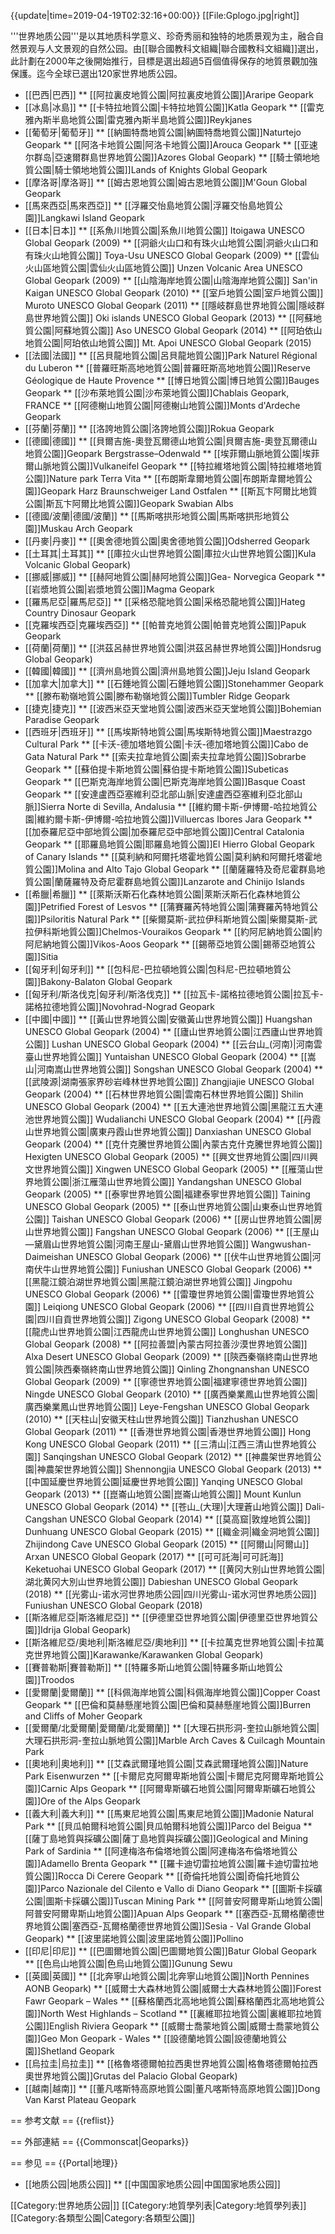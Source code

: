 {{update|time=2019-04-19T02:32:16+00:00}}
[[File:Gplogo.jpg|right]]

'''世界地质公园'''是以其地质科学意义、珍奇秀丽和独特的地质景观为主，融合自然景观与人文景观的自然公园。由[[聯合國教科文組織|聯合國教科文組織]]選出，此計劃在2000年之後開始推行，目標是選出超過5百個值得保存的地質景觀加強保護。迄今全球已選出120家世界地质公园。

* [[巴西|巴西]]
** [[阿拉裏皮地質公園|阿拉裏皮地質公園]]Araripe Geopark
* [[冰島|冰島]]
** [[卡特拉地質公園|卡特拉地質公園]]Katla Geopark
** [[雷克雅內斯半島地質公園|雷克雅內斯半島地質公園]]Reykjanes
* [[葡萄牙|葡萄牙]]
** [[納圖特喬地質公園|納圖特喬地質公園]]Naturtejo Geopark
** [[阿洛卡地質公園|阿洛卡地質公園]]Arouca Geopark
** [[亚速尔群岛|亞速爾群島世界地質公園]]Azores Global Geopark)
** [[騎士領地地質公園|騎士領地地質公園]]Lands of Knights Global Geopark
* [[摩洛哥|摩洛哥]]
** [[姆古恩地質公園|姆古恩地質公園]]M'Goun Global Geopark
* [[馬來西亞|馬來西亞]]
** [[浮羅交怡島地質公園|浮羅交怡島地質公園]]Langkawi Island Geopark
* [[日本|日本]]
** [[系魚川地質公園|系魚川地質公園]] Itoigawa UNESCO Global Geopark (2009)
** [[洞爺火山口和有珠火山地質公園|洞爺火山口和有珠火山地質公園]] Toya-Usu UNESCO Global Geopark (2009)
** [[雲仙火山區地質公園|雲仙火山區地質公園]] Unzen Volcanic Area UNESCO Global Geopark (2009)
** [[山陰海岸地質公園|山陰海岸地質公園]] San'in Kaigan UNESCO Global Geopark (2010)
** [[室戶地質公園|室戶地質公園]] Muroto UNESCO Global Geopark (2011)
** [[隱岐群島世界地質公園|隱岐群島世界地質公園]] Oki islands UNESCO Global Geopark (2013)
** [[阿蘇地質公園|阿蘇地質公園]] Aso UNESCO Global Geopark (2014)
** [[阿珀依山地質公園|阿珀依山地質公園]] Mt. Apoi UNESCO Global Geopark (2015)
* [[法國|法國]]
** [[呂貝龍地質公園|呂貝龍地質公園]]Park Naturel Régional du Luberon
** [[普羅旺斯高地地質公園|普羅旺斯高地地質公園]]Reserve Géologique de Haute Provence
** [[博日地質公園|博日地質公園]]Bauges Geopark
** [[沙布萊地質公園|沙布萊地質公園]]Chablais Geopark, FRANCE
** [[阿德榭山地質公園|阿德榭山地質公園]]Monts d'Ardeche Geopark
* [[芬蘭|芬蘭]]
** [[洛誇地質公園|洛誇地質公園]]Rokua Geopark
* [[德國|德國]]
** [[貝爾吉施-奧登瓦爾德山地質公園|貝爾吉施-奧登瓦爾德山地質公園]]Geopark Bergstrasse–Odenwald
** [[埃菲爾山脈地質公園|埃菲爾山脈地質公園]]Vulkaneifel Geopark
** [[特拉維塔地質公園|特拉維塔地質公園]]Nature park Terra Vita
** [[布朗斯韋爾地質公園|布朗斯韋爾地質公園]]Geopark Harz Braunschweiger Land Ostfalen
** [[斯瓦卞阿爾比地質公園|斯瓦卞阿爾比地質公園]]Geopark Swabian Albs
* [[德國/波蘭|德國/波蘭]]
** [[馬斯喀拱形地質公園|馬斯喀拱形地質公園]]Muskau Arch Geopark
* [[丹麥|丹麥]]
** [[奧舍德地質公園|奧舍德地質公園]]Odsherred Geopark
* [[土耳其|土耳其]]
** [[庫拉火山世界地質公園|庫拉火山世界地質公園]]Kula Volcanic Global Geopark)
* [[挪威|挪威]]
** [[赫阿地質公園|赫阿地質公園]]Gea- Norvegica Geopark
** [[岩漿地質公園|岩漿地質公園]]Magma Geopark
* [[羅馬尼亞|羅馬尼亞]]
** [[采格恐龍地質公園|采格恐龍地質公園]]Hateg Country Dinosaur Geopark
* [[克羅埃西亞|克羅埃西亞]]
** [[帕普克地質公園|帕普克地質公園]]Papuk Geopark
* [[荷蘭|荷蘭]]
** [[洪茲呂赫世界地質公園|洪茲呂赫世界地質公園]]Hondsrug Global Geopark)
* [[韓國|韓國]]
** [[濟州島地質公園|濟州島地質公園]]Jeju Island Geopark
* [[加拿大|加拿大]]
** [[石錘地質公園|石錘地質公園]]Stonehammer Geopark
** [[滕布勒嶺地質公園|滕布勒嶺地質公園]]Tumbler Ridge Geopark
* [[捷克|捷克]]
** [[波西米亞天堂地質公園|波西米亞天堂地質公園]]Bohemian Paradise Geopark
* [[西班牙|西班牙]]
** [[馬埃斯特地質公園|馬埃斯特地質公園]]Maestrazgo Cultural Park
** [[卡沃-德加塔地質公園|卡沃-德加塔地質公園]]Cabo de Gata Natural Park
** [[索夫拉韋地質公園|索夫拉韋地質公園]]Sobrarbe Geopark
** [[蘇伯提卡斯地質公園|蘇伯提卡斯地質公園]]Subeticas Geopark
** [[巴斯克海岸地質公園|巴斯克海岸地質公園]]Basque Coast Geopark
** [[安達盧西亞塞維利亞北部山脈|安達盧西亞塞維利亞北部山脈]]Sierra Norte di Sevilla, Andalusia
** [[維約爾卡斯-伊博爾-哈拉地質公園|維約爾卡斯-伊博爾-哈拉地質公園]]Villuercas Ibores Jara Geopark
** [[加泰羅尼亞中部地質公園|加泰羅尼亞中部地質公園]]Central Catalonia Geopark
** [[耶羅島地質公園|耶羅島地質公園]]El Hierro Global Geopark of  Canary Islands
** [[莫利納和阿爾托塔霍地質公園|莫利納和阿爾托塔霍地質公園]]Molina and Alto Tajo Global Geopark
** [[蘭薩羅特及奇尼霍群島地質公園|蘭薩羅特及奇尼霍群島地質公園]]Lanzarote and Chinijo Islands
* [[希臘|希臘]]
** [[萊斯沃斯石化森林地質公園|萊斯沃斯石化森林地質公園]]Petrified Forest of Lesvos
** [[蒲賽羅芮特地質公園|蒲賽羅芮特地質公園]]Psiloritis Natural Park
** [[柴爾莫斯-武拉伊科斯地質公園|柴爾莫斯-武拉伊科斯地質公園]]Chelmos-Vouraikos Geopark
** [[約阿尼納地質公園|約阿尼納地質公園]]Vikos-Aoos Geopark
** [[錫蒂亞地質公園|錫蒂亞地質公園]]Sitia
* [[匈牙利|匈牙利]]
** [[包科尼-巴拉頓地質公園|包科尼-巴拉頓地質公園]]Bakony-Balaton Global Geopark
* [[匈牙利/斯洛伐克|匈牙利/斯洛伐克]]
** [[拉瓦卡-諾格拉德地質公園|拉瓦卡-諾格拉德地質公園]]Novohrad-Nograd Geopark
* [[中國|中國]]
** [[黃山世界地質公園|安徽黃山世界地質公園]] Huangshan UNESCO Global Geopark (2004)
** [[廬山世界地質公園|江西廬山世界地質公園]] Lushan UNESCO Global Geopark (2004)
** [[云台山_(河南)|河南雲臺山世界地質公園]] Yuntaishan UNESCO Global Geopark (2004)
** [[嵩山|河南嵩山世界地質公園]] Songshan UNESCO Global Geopark (2004)
** [[武陵源|湖南張家界砂岩峰林世界地質公園]] Zhangjiajie UNESCO Global Geopark (2004)
** [[石林世界地質公園|雲南石林世界地質公園]] Shilin UNESCO Global Geopark (2004)
** [[五大連池世界地質公園|黑龍江五大連池世界地質公園]] Wudalianchi UNESCO Global Geopark (2004)
** [[丹霞山世界地質公園|廣東丹霞山世界地質公園]] Danxiashan UNESCO Global Geopark (2004)
** [[克什克騰世界地質公園|內蒙古克什克騰世界地質公園]] Hexigten UNESCO Global Geopark (2005)
** [[興文世界地質公園|四川興文世界地質公園]] Xingwen UNESCO Global Geopark (2005)
** [[雁蕩山世界地質公園|浙江雁蕩山世界地質公園]] Yandangshan UNESCO Global Geopark (2005)
** [[泰寧世界地質公園|福建泰寧世界地質公園]] Taining UNESCO Global Geopark (2005)
** [[泰山世界地質公園|山東泰山世界地質公園]] Taishan UNESCO Global Geopark (2006)
** [[房山世界地質公園|房山世界地質公園]] Fangshan UNESCO Global Geopark (2006)
** [[王屋山—黛眉山世界地質公園|河南王屋山-黛眉山世界地質公園]] Wangwushan-Daimeishan UNESCO Global Geopark (2006)
** [[伏牛山世界地質公園|河南伏牛山世界地質公園]] Funiushan UNESCO Global Geopark (2006)
** [[黑龍江鏡泊湖世界地質公園|黑龍江鏡泊湖世界地質公園]] Jingpohu UNESCO Global Geopark (2006)
** [[雷瓊世界地質公園|雷瓊世界地質公園]] Leiqiong UNESCO Global Geopark (2006)
** [[四川自貢世界地質公園|四川自貢世界地質公園]] Zigong UNESCO Global Geopark (2008)
** [[龍虎山世界地質公園|江西龍虎山世界地質公園]] Longhushan UNESCO Global Geopark (2008)
** [[阿拉善盟|內蒙古阿拉善沙漠世界地質公園]] Alxa Desert UNESCO Global Geopark (2009)
** [[陝西秦嶺終南山世界地質公園|陝西秦嶺終南山世界地質公園]] Qinling Zhongnanshan UNESCO Global Geopark (2009)
** [[寧德世界地質公園|福建寧德世界地質公園]] Ningde UNESCO Global Geopark (2010)
** [[廣西樂業鳳山世界地質公園|廣西樂業鳳山世界地質公園]] Leye-Fengshan UNESCO Global Geopark (2010)
** [[天柱山|安徽天柱山世界地質公園]] Tianzhushan UNESCO Global Geopark (2011)
** [[香港世界地質公園|香港世界地質公園]] Hong Kong UNESCO Global Geopark (2011)
** [[三清山|江西三清山世界地質公園]] Sanqingshan UNESCO Global Geopark (2012)
** [[神農架世界地質公園|神農架世界地質公園]] Shennongjia UNESCO Global Geopark (2013)
** [[中国延慶世界地質公園|延慶世界地質公園]] Yanqing UNESCO Global Geopark (2013)
** [[崑崙山地質公園|崑崙山地質公園]] Mount Kunlun UNESCO Global Geopark (2014)
** [[苍山_(大理)|大理蒼山地質公園]] Dali-Cangshan UNESCO Global Geopark (2014)
** [[莫高窟|敦煌地質公園]] Dunhuang UNESCO Global Geopark (2015)
** [[織金洞|織金洞地質公園]] Zhijindong Cave UNESCO Global Geopark (2015)
** [[阿爾山|阿爾山]] Arxan UNESCO Global Geopark (2017)
** [[可可託海|可可託海]] Keketuohai UNESCO Global Geopark (2017)
** [[黄冈大别山世界地質公園|湖北黄冈大別山世界地質公園]] Dabieshan UNESCO Global Geopark (2018)
** [[光雾山-诺水河世界地质公园|四川光雾山-诺水河世界地质公园]] Funiushan UNESCO Global Geopark (2018)
* [[斯洛維尼亞|斯洛維尼亞]]
** [[伊德里亞世界地質公園|伊德里亞世界地質公園]]Idrija Global Geopark)
* [[斯洛維尼亞/奧地利|斯洛維尼亞/奧地利]]
** [[卡拉萬克世界地質公園|卡拉萬克世界地質公園]]Karawanke/Karawanken Global Geopark)
* [[賽普勒斯|賽普勒斯]]
** [[特羅多斯山地質公園|特羅多斯山地質公園]]Troodos
* [[愛爾蘭|愛爾蘭]]
** [[科佩海岸地質公園|科佩海岸地質公園]]Copper Coast Geopark
** [[巴倫和莫赫懸崖地質公園|巴倫和莫赫懸崖地質公園]]Burren and Cliffs of Moher Geopark
* [[愛爾蘭/北愛爾蘭|愛爾蘭/北愛爾蘭]]
** [[大理石拱形洞-奎拉山脈地質公園|大理石拱形洞-奎拉山脈地質公園]]Marble Arch Caves & Cuilcagh Mountain Park
* [[奧地利|奧地利]]
** [[艾森武爾瑾地質公園|艾森武爾瑾地質公園]]Nature Park Eisenwurzen
** [[卡爾尼克阿爾卑斯地質公園|卡爾尼克阿爾卑斯地質公園]]Carnic Alps Geopark
** [[阿爾卑斯礦石地質公園|阿爾卑斯礦石地質公園]]Ore of the Alps Geopark
* [[義大利|義大利]]
** [[馬東尼地質公園|馬東尼地質公園]]Madonie Natural Park
** [[貝瓜帕爾科地質公園|貝瓜帕爾科地質公園]]Parco del Beigua
** [[薩丁島地質與採礦公園|薩丁島地質與採礦公園]]Geological and Mining Park of Sardinia
** [[阿達梅洛布倫塔地質公園|阿達梅洛布倫塔地質公園]]Adamello Brenta Geopark
** [[羅卡迪切雷拉地質公園|羅卡迪切雷拉地質公園]]Rocca Di Cerere Geopark
** [[奇倫托地質公園|奇倫托地質公園]]Parco Nazionale del Cilento e Vallo di Diano Geopark
** [[圖斯卡採礦公園|圖斯卡採礦公園]]Tuscan Mining Park
** [[阿普安阿爾卑斯山地質公園|阿普安阿爾卑斯山地質公園]]Apuan Alps Geopark
** [[塞西亞-瓦爾格蘭德世界地質公園|塞西亞-瓦爾格蘭德世界地質公園]]Sesia - Val Grande Global Geopark)
** [[波里諾地質公園|波里諾地質公園]]Pollino
* [[印尼|印尼]]
** [[巴圖爾地質公園|巴圖爾地質公園]]Batur Global Geopark
** [[色烏山地質公園|色烏山地質公園]]Gunung Sewu
* [[英國|英國]]
** [[北奔寧山地質公園|北奔寧山地質公園]]North Pennines AONB Geopark)
** [[威爾士大森林地質公園|威爾士大森林地質公園]]Forest Fawr Geopark – Wales
** [[蘇格蘭西北高地地質公園|蘇格蘭西北高地地質公園]]North West Highlands – Scotland
** [[裏維耶拉地質公園|裏維耶拉地質公園]]English Riviera Geopark
** [[威爾士喬蒙地質公園|威爾士喬蒙地質公園]]Geo Mon Geopark - Wales
** [[設德蘭地質公園|設德蘭地質公園]]Shetland Geopark
* [[烏拉圭|烏拉圭]]
** [[格魯塔德爾帕拉西奧世界地質公園|格魯塔德爾帕拉西奧世界地質公園]]Grutas del Palacio Global Geopark)
* [[越南|越南]]
** [[董凡喀斯特高原地質公園|董凡喀斯特高原地質公園]]Dong Van Karst Plateau Geopark

== 参考文献 ==
{{reflist}}

== 外部連結 ==
{{Commonscat|Geoparks}}

== 参见 ==
{{Portal|地理}}
* [[地质公园|地质公园]]
** [[中国国家地质公园|中国国家地质公园]]

[[Category:世界地质公园|]]
[[Category:地質學列表|Category:地質學列表]]
[[Category:各類型公園|Category:各類型公園]]